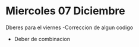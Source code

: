 # Miercoles 07 Diciembre

Dberes para el viernes
-Correccion de algun codigo
- Deber de combinacion
